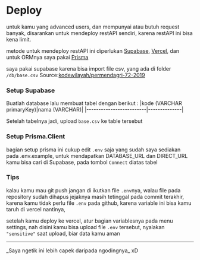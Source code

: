 # Deploy
untuk kamu yang advanced users, dan mempunyai atau butuh request banyak, disarankan untuk mendeploy restAPI sendiri, karena restAPI ini bisa kena limit.


metode untuk mendeploy restAPI ini diperlukan [Supabase](https://supabase.com), [Vercel](https://vercel.app), dan untuk ORMnya saya pakai [Prisma](https://www.prisma.io)


saya pakai supabase karena bisa import file csv, yang ada di folder `/db/base.csv` Source:[kodewilayah/permendagri-72-2019](https://github.com/kodewilayah/permendagri-72-2019/blob/main/dist/base.csv)

### Setup Supabase
Buatlah database lalu membuat tabel dengan berikut :
|kode (VARCHAR primaryKey)|nama (VARCHAR)|
|-------------------------|--------------|

Setelah tabelnya jadi,
upload `base.csv` ke table tersebut

### Setup Prisma.Client
bagian setup prisma ini cukup edit `.env` saja yang sudah saya sediakan pada .env.example,
untuk mendapatkan DATABASE_URL dan DIRECT_URL kamu bisa cari di Supabase, pada tombol `Connect` diatas tabel

### Tips
kalau kamu mau git push jangan di ikutkan file `.env`nya, walau file pada repository sudah dihapus jejaknya masih tetinggal pada commit terakhir, karena kamu tidak perlu file `.env` pada github, karena variable ini bisa kamu taruh di vercel nantinya,

setelah kamu deploy ke vercel, atur bagian variablesnya pada menu settings, nah disini kamu bisa upload file `.env` tersebut, nyalakan `"sensitive"` saat upload, biar data kamu aman


<hr>
_Saya ngetik ini lebih capek daripada ngodingnya_ xD
